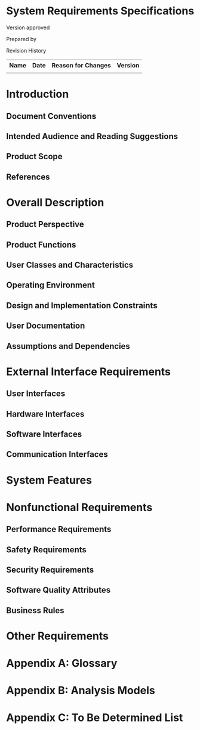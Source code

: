 
# System Requirements Specifications #

<Project>

Version <version> approved

Prepared by <author>

<organization>

<date created>

Revision History
<table>
<tr>
<th>Name</th>
<th>Date</th>
<th>Reason for Changes</th>
<th>Version</th>
</tr>
<tr>
<td></td>
<td></td>
<td></td>
</tr>
</table>

# Introduction #
## Document Conventions ##
## Intended Audience and Reading Suggestions ##
## Product Scope ##
## References ##

# Overall Description #
## Product Perspective ##
## Product Functions ##
## User Classes and Characteristics ##
## Operating Environment ##
## Design and Implementation Constraints ##
## User Documentation ##
## Assumptions and Dependencies ##

# External Interface Requirements #
## User Interfaces ##
## Hardware Interfaces ##
## Software Interfaces ##
## Communication Interfaces ##

# System Features #

# Nonfunctional Requirements #
## Performance Requirements ##
## Safety Requirements ##
## Security Requirements ##
## Software Quality Attributes ##
## Business Rules ##

# Other Requirements #

# Appendix A: Glossary #

# Appendix B: Analysis Models #

# Appendix C: To Be Determined List

